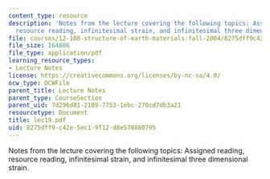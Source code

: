 ```yaml
---
content_type: resource
description: 'Notes from the lecture covering the following topics: Assigned reading,
  resource reading, infinitesimal strain, and infinitesimal three dimensional strain.'
file: courses/12-108-structure-of-earth-materials-fall-2004/8275dff9c42e5ec19f12d8e578880795_lec19.pdf
file_size: 164086
file_type: application/pdf
learning_resource_types:
- Lecture Notes
license: https://creativecommons.org/licenses/by-nc-sa/4.0/
ocw_type: OCWFile
parent_title: Lecture Notes
parent_type: CourseSection
parent_uid: 7d296d81-2189-7753-1ebc-270cd7db3a21
resourcetype: Document
title: lec19.pdf
uid: 8275dff9-c42e-5ec1-9f12-d8e578880795
---
```

Notes from the lecture covering the following topics: Assigned reading, resource reading, infinitesimal strain, and infinitesimal three dimensional strain.